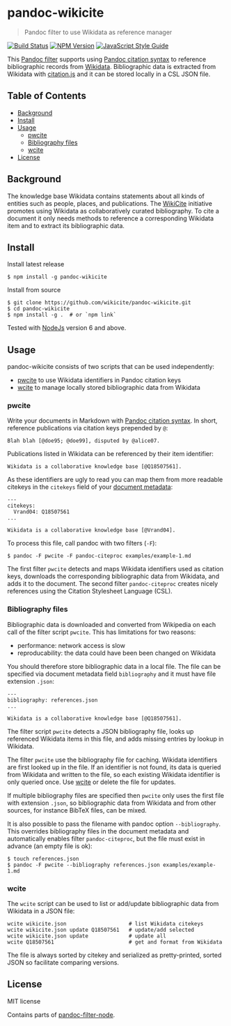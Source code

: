 # pandoc-wikicite

> Pandoc filter to use Wikidata as reference manager

[![Build Status](https://travis-ci.com/wikicite/pandoc-wikicite.svg?branch=master)](https://travis-ci.com/wikicite/pandoc-wikicite)
[![NPM Version](http://img.shields.io/npm/v/pandoc-wikicite.svg?style=flat)](https://www.npmjs.org/package/pandoc-wikicite)
[![JavaScript Style Guide](https://img.shields.io/badge/code_style-standard-brightgreen.svg)](https://standardjs.com)

This [Pandoc filter] supports using [Pandoc citation syntax] to reference
bibliographic records from [Wikidata]. Bibliographic data is extracted from
Wikidata with [citation.js] and it can be stored locally in a CSL JSON file.

[Pandoc filter]: https://pandoc.org/filters.html
[Pandoc citation syntax]: https://pandoc.org/MANUAL.html#citations
[Wikidata]: https://www.wikidata.org/
[citation.js]: https://citation.js.org/
[document metadata]: https://pandoc.org/MANUAL.html#extension-yaml_metadata_block

## Table of Contents

* [Background](#background)
* [Install](#install)
* [Usage](#usage)
    * [pwcite](#pwcite)
    * [Bibliography files](#bibliography-files)
    * [wcite](#wcite)
* [License](#license)

## Background

The knowledge base Wikidata contains statements about all kinds of entities
such as people, places, and publications. The [WikiCite] initiative promotes
using Wikidata as collaboratively curated bibliography. To cite a document it
only needs methods to reference a corresponding Wikidata item and to extract
its bibliographic data.

[WikiCite]: http://wikicite.org/

## Install

Install latest release

    $ npm install -g pandoc-wikicite

Install from source

    $ git clone https://github.com/wikicite/pandoc-wikicite.git
    $ cd pandoc-wikicite
    $ npm install -g .  # or `npm link`

Tested with [NodeJs](https://nodejs.org) version 6 and above.

## Usage

pandoc-wikicite consists of two scripts that can be used independently:

* [pwcite] to use Wikidata identifiers in Pandoc citation keys
* [wcite] to manage locally stored bibliographic data from Wikidata

[pwcite]: #pwcite
[wcite]: #wcite

### pwcite

Write your documents in Markdown with [Pandoc citation syntax]. In short,
reference publications via citation keys prepended by `@`:

    Blah blah [@doe95; @doe99], disputed by @alice07.

Publications listed in Wikidata can be referenced by their item identifier:

    Wikidata is a collaborative knowledge base [@Q18507561].

As these identifiers are ugly to read you can map them from more readable
citekeys in the `citekeys` field of your [document metadata]:

    ---
    citekeys:
      Vrand04: Q18507561
    ...

    Wikidata is a collaborative knowledge base [@Vrand04].

To process this file, call pandoc with two filters (`-F`):

    $ pandoc -F pwcite -F pandoc-citeproc examples/example-1.md

The first filter `pwcite` detects and maps Wikidata identifiers used as
citation keys, downloads the corresponding bibliographic data from Wikidata,
and adds it to the document. The second filter `pandoc-citeproc` creates
nicely references using the Citation Stylesheet Language (CSL).

### Bibliography files

Bibliographic data is downloaded and converted from Wikipedia on each call of
the filter script `pwcite`. This has limitations for two reasons:

* performance: network access is slow
* reproducability: the data could have been been changed on Wikidata

You should therefore store bibliographic data in a local file. The file can be
specified via document metadata field `bibliography` and it must have file
extension `.json`:

    ---
    bibliography: references.json
    ...

    Wikidata is a collaborative knowledge base [@Q18507561].

The filter script `pwcite` detects a JSON bibliography file, looks up referenced
Wikidata items in this file, and adds missing entries by lookup in Wikidata.

The filter `pwcite` use the bibliography file for caching. Wikidata identifiers
are first looked up in the file. If an identifier is not found, its data is
queried from Wikidata and written to the file, so each existing Wikidata
identifier is only queried once. Use [wcite] or delete the file for updates.

If multiple bibliography files are specified then `pwcite` only uses the first
file with extension `.json`, so bibliographic data from Wikidata and from other
sources, for instance BibTeX files, can be mixed.

It is also possible to pass the filename with pandoc option `--bibliography`.
This overrides bibliography files in the document metadata and automatically
enables filter `pandoc-citeproc`, but the file must exist in advance (an empty
file is ok): 

    $ touch references.json
    $ pandoc -F pwcite --bibliography references.json examples/example-1.md

### wcite

The `wcite` script can be used to list or add/update bibliographic data from
Wikidata in a JSON file:

    wcite wikicite.json                    # list Wikidata citekeys
    wcite wikicite.json update Q18507561   # update/add selected
    wcite wikicite.json update             # update all
    wcite Q18507561                        # get and format from Wikidata

The file is always sorted by citekey and serialized as pretty-printed, sorted
JSON so facilitate comparing versions.
 
## License

MIT license

Contains parts of [pandoc-filter-node](https://github.com/mvhenderson/pandoc-filter-node).
